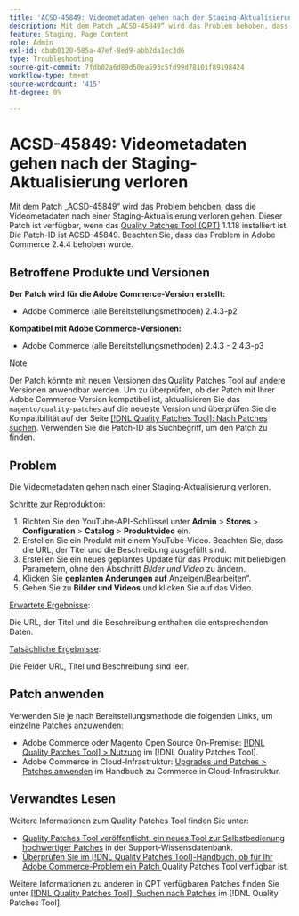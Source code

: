 ```yaml
---
title: 'ACSD-45849: Videometadaten gehen nach der Staging-Aktualisierung verloren'
description: Mit dem Patch „ACSD-45849“ wird das Problem behoben, dass die Videometadaten nach einer Staging-Aktualisierung verloren gehen. Dieser Patch ist verfügbar, wenn das [Quality Patches Tool (QPT)](https://experienceleague.adobe.com/en/docs/commerce-operations/tools/quality-patches-tool/quality-patches-tool-to-self-serve-quality-patches) 1.1.18 installiert ist. Die Patch-ID ist ACSD-45849. Beachten Sie, dass das Problem in Adobe Commerce 2.4.4 behoben wurde.
feature: Staging, Page Content
role: Admin
exl-id: cbab0120-585a-47ef-8ed9-abb2da1ec3d6
type: Troubleshooting
source-git-commit: 7fdb02a6d89d50ea593c5fd99d78101f89198424
workflow-type: tm+mt
source-wordcount: '415'
ht-degree: 0%

---
```


# ACSD-45849: Videometadaten gehen nach der Staging-Aktualisierung verloren

Mit dem Patch „ACSD-45849“ wird das Problem behoben, dass die Videometadaten nach einer Staging-Aktualisierung verloren gehen. Dieser Patch ist verfügbar, wenn das [Quality Patches Tool (QPT)](https://experienceleague.adobe.com/en/docs/commerce-operations/tools/quality-patches-tool/quality-patches-tool-to-self-serve-quality-patches) 1.1.18 installiert ist. Die Patch-ID ist ACSD-45849. Beachten Sie, dass das Problem in Adobe Commerce 2.4.4 behoben wurde.

## Betroffene Produkte und Versionen

**Der Patch wird für die Adobe Commerce-Version erstellt:**

* Adobe Commerce (alle Bereitstellungsmethoden) 2.4.3-p2

**Kompatibel mit Adobe Commerce-Versionen:**

* Adobe Commerce (alle Bereitstellungsmethoden) 2.4.3 - 2.4.3-p3

>[!NOTE]
>
>Der Patch könnte mit neuen Versionen des Quality Patches Tool auf andere Versionen anwendbar werden. Um zu überprüfen, ob der Patch mit Ihrer Adobe Commerce-Version kompatibel ist, aktualisieren Sie das `magento/quality-patches` auf die neueste Version und überprüfen Sie die Kompatibilität auf der Seite [[!DNL Quality Patches Tool]: Nach Patches suchen](https://experienceleague.adobe.com/en/docs/commerce-operations/tools/quality-patches-tool/quality-patches-tool-to-self-serve-quality-patches). Verwenden Sie die Patch-ID als Suchbegriff, um den Patch zu finden.

## Problem

Die Videometadaten gehen nach einer Staging-Aktualisierung verloren.

<u>Schritte zur Reproduktion</u>:

1. Richten Sie den YouTube-API-Schlüssel unter **Admin** > **Stores** > **Configuration** > **Catalog** > **Produktvideo** ein.
1. Erstellen Sie ein Produkt mit einem YouTube-Video. Beachten Sie, dass die URL, der Titel und die Beschreibung ausgefüllt sind.
1. Erstellen Sie ein neues geplantes Update für das Produkt mit beliebigen Parametern, ohne den Abschnitt *Bilder und Video* zu ändern.
1. Klicken Sie **geplanten Änderungen auf** Anzeigen/Bearbeiten“.
1. Gehen Sie zu **Bilder und Videos** und klicken Sie auf das Video.

<u>Erwartete Ergebnisse</u>:

Die URL, der Titel und die Beschreibung enthalten die entsprechenden Daten.

<u>Tatsächliche Ergebnisse</u>:

Die Felder URL, Titel und Beschreibung sind leer.

## Patch anwenden

Verwenden Sie je nach Bereitstellungsmethode die folgenden Links, um einzelne Patches anzuwenden:

* Adobe Commerce oder Magento Open Source On-Premise: [[!DNL Quality Patches Tool] > Nutzung](/help/tools/quality-patches-tool/usage.md) im [!DNL Quality Patches Tool].
* Adobe Commerce in Cloud-Infrastruktur: [Upgrades und Patches > Patches anwenden](https://experienceleague.adobe.com/docs/commerce-cloud-service/user-guide/develop/upgrade/apply-patches.html) im Handbuch zu Commerce in Cloud-Infrastruktur.

## Verwandtes Lesen

Weitere Informationen zum Quality Patches Tool finden Sie unter:

* [Quality Patches Tool veröffentlicht: ein neues Tool zur Selbstbedienung hochwertiger Patches](https://experienceleague.adobe.com/en/docs/commerce-operations/tools/quality-patches-tool/quality-patches-tool-to-self-serve-quality-patches) in der Support-Wissensdatenbank.
* [Überprüfen Sie im [!DNL Quality Patches Tool]-Handbuch, ob für Ihr Adobe Commerce-Problem ein Patch ](/help/tools/quality-patches-tool/patches-available-in-qpt/check-patch-for-magento-issue-with-magento-quality-patches.md) Quality Patches Tool verfügbar ist.

Weitere Informationen zu anderen in QPT verfügbaren Patches finden Sie unter [[!DNL Quality Patches Tool]: Suchen nach Patches](https://experienceleague.adobe.com/tools/commerce-quality-patches/index.html) im [!DNL Quality Patches Tool].
